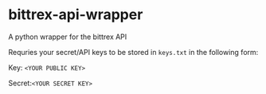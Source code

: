 # bittrex-api-wrapper
A python wrapper for the bittrex API

Requries your secret/API keys to be stored in `keys.txt` in the following form:

Key: `<YOUR PUBLIC KEY>`

Secret:`<YOUR SECRET KEY>`
